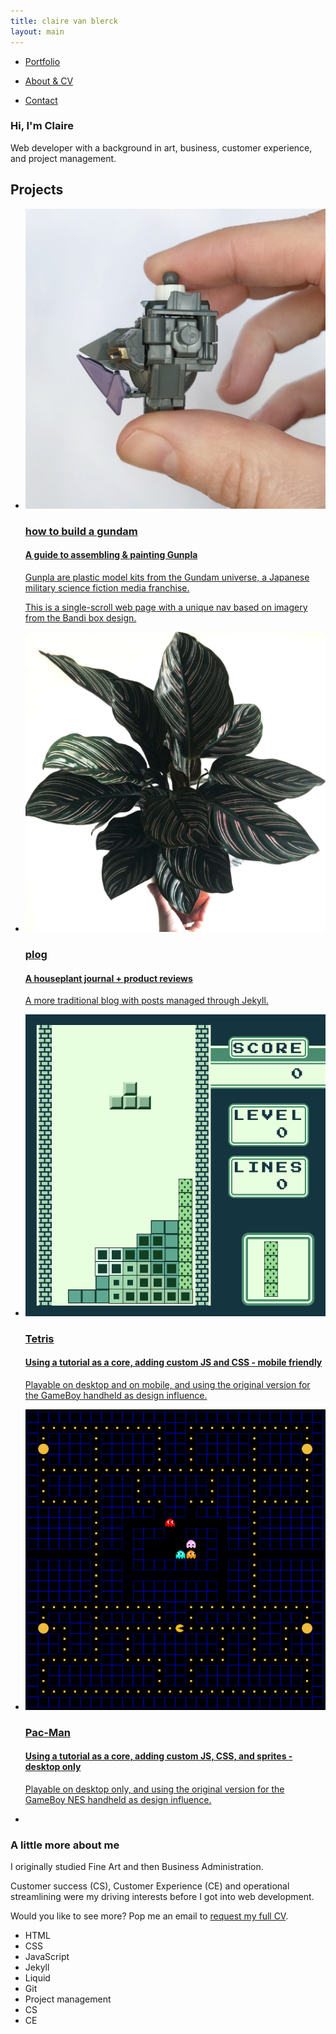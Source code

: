 ```yaml
---
title: claire van blerck
layout: main
---
```


<!-- About section -->

<section>
    <article>
        <div class="header">
            <nav>
                <ul>
                    <li><a href="#Portfolio"><p>Portfolio</p></a></li>
                    <li><a href="#About"><p>About & CV</p></a></li>
                    <li><a href="#Contact"><p>Contact</p></a></li>
                </ul>
            </nav>
            <div class="text-item">
                <h1>Hi, I'm Claire</h1>
                <p>Web developer with a background in art, business, customer experience, and project management.</p>
            </div>  
        </div>
    </article>
</section>


<!-- Portfolio section -->

<section>
    <article>
        <div class="portfolio-panel">
        <h2 id="Portfolio">Projects</h2>
            <ul>
                <li class="portfolio-item">
                    <a href="/how-to-build-a-gundam" alt="how to build a gundam"><img src="how-to-build-a-gundam/resources/images/Sandrock-custom_pilot-1.jpg">
                    <div class="portfolio-item-text">
                        <h3>how to build a gundam</h3><h4>A guide to assembling & painting Gunpla</h4><p>Gunpla are plastic model kits from the Gundam universe, a Japanese military science fiction media franchise.</p><p>This is a single-scroll web page with a unique nav based on imagery from the Bandi box design.</p>
                    </div>
                    </a></li>
                <li class="portfolio-item">
                    <a href="/plog" alt="plog"><img src="/plog/resources/images/CalatheaOrnata_0.jpg">
                      <div class="portfolio-item-text">
                        <h3>plog</h3><h4>A houseplant journal + product reviews</h4><p>A more traditional blog with posts managed through Jekyll.</p>
                      </div> 
                    </a></li>
                <li class="portfolio-item">
                    <a href="/games/gameboy-tetris/" alt="gameboy tetris"><img src="/resources/images/portfolio/gameboy-tetris.png">
                      <div class="portfolio-item-text">
                        <h3>Tetris</h3><h4>Using a tutorial as a core, adding custom JS and CSS <span class="mobile-disclaimer">- mobile friendly</span></h4><p>Playable on desktop and on mobile, and using the original version for the GameBoy handheld as design influence.</p>
                      </div>
                    </a></li>
                <li class="portfolio-item">
                    <a href="https://clairevanblerck.com/games/gameboy-pacman/" alt="plant blog"><img src="/resources/images/portfolio/gameboy-pacman.png">
                      <div class="portfolio-item-text">
                        <h3>Pac-Man</h3><h4>Using a tutorial as a core, adding custom JS, CSS, and sprites <span class="mobile-disclaimer">- desktop only</span></h4><p>Playable on desktop only, and using the original version for the GameBoy NES handheld as design influence.</p>
                      </div>
                    </a></li>
                <li class="portfolio-item"></li>
            </ul>  
        </div>
    </article>
</section>


<!-- CV section -->

<section>
    <article> 
        <div class="text-panel">
            <div class="text-item">
                <h3 id="About">A little more about me</h3>
                <p>I originally studied Fine Art and then Business Administration.</p>
                <p>Customer success (CS), Customer Experience (CE) and operational streamlining were my driving interests before I got into web development.</p>
                <p>Would you like to see more? Pop me an email to <a href="mailto:claire.vanblerck@gmail.com?subject=CV request">request my full CV</a>.</p>
            </div>
            <div class="skill-set">
                <ul>
                  <li class="orange">HTML</li>
                  <li class="orange">CSS</li>
                  <li class="orange">JavaScript</li>
                  <li class="orange">Jekyll</li>
                  <li class="orange">Liquid</li>
                  <li class="orange">Git</li>
                  <li class="grey">Project management</li>
                  <li class="grey">CS</li>
                  <li class="grey">CE</li>
                </ul>
            </div>
        </div>
    </article>
</section>